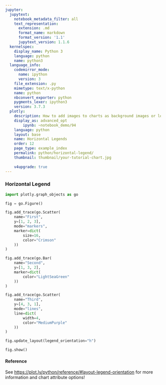 ```yaml
---
jupyter:
  jupytext:
    notebook_metadata_filter: all
    text_representation:
      extension: .md
      format_name: markdown
      format_version: '1.1'
      jupytext_version: 1.1.6
  kernelspec:
    display_name: Python 3
    language: python
    name: python3
  language_info:
    codemirror_mode:
      name: ipython
      version: 3
    file_extension: .py
    mimetype: text/x-python
    name: python
    nbconvert_exporter: python
    pygments_lexer: ipython3
    version: 3.7.3
  plotly:
    description: How to add images to charts as background images or logos.
    display_as: advanced_opt
        ipynb: ~notebook_demo/94
    language: python
    layout: base
    name: Horizontal Legends
    order: 12
    page_type: example_index
    permalink: python/horizontal-legend/
    thumbnail: thumbnail/your-tutorial-chart.jpg
    
    v4upgrade: true
---
```


###  Horizontal Legend

```python
import plotly.graph_objects as go

fig = go.Figure()

fig.add_trace(go.Scatter(
    name="First",
    y=[1, 2, 3],
    mode="markers",
    marker=dict(
        size=16,
        color="Crimson"
    ))
)

fig.add_trace(go.Bar(
    name="Second",
    y=[1, 3, 2],
    marker=dict(
        color="LightSeaGreen"
    ))
)

fig.add_trace(go.Scatter(
    name="Third",
    y=[4, 3, 1],
    mode="lines",
    line=dict(
        width=4,
        color="MediumPurple"
    ))
)

fig.update_layout(legend_orientation="h")

fig.show()
```

#### Reference
See https://plot.ly/python/reference/#layout-legend-orientation for more information and chart attribute options!
